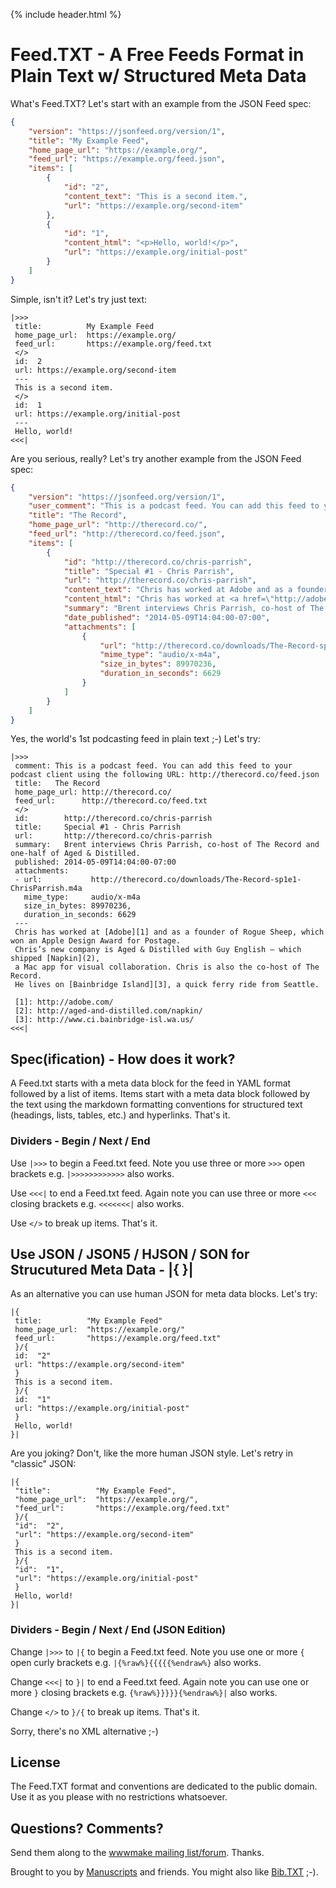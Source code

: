 
{% include header.html %}

<!--
   change github.html to header.html - why? why not? 
  -->

# Feed.TXT - A Free Feeds Format in Plain Text w/ Structured Meta Data


What's Feed.TXT? Let's start with an example from the JSON Feed spec:

```json
{
    "version": "https://jsonfeed.org/version/1",
    "title": "My Example Feed",
    "home_page_url": "https://example.org/",
    "feed_url": "https://example.org/feed.json",
    "items": [
        {
            "id": "2",
            "content_text": "This is a second item.",
            "url": "https://example.org/second-item"
        },
        {
            "id": "1",
            "content_html": "<p>Hello, world!</p>",
            "url": "https://example.org/initial-post"
        }
    ]
}
```

Simple, isn't it? Let's try just text:

```
|>>>
 title:          My Example Feed
 home_page_url:  https://example.org/
 feed_url:       https://example.org/feed.txt
 </>
 id:  2
 url: https://example.org/second-item
 ---
 This is a second item.
 </>
 id:  1
 url: https://example.org/initial-post
 ---
 Hello, world!
<<<| 
```

Are you serious, really? Let's try another example from the JSON Feed spec:

```json
{
    "version": "https://jsonfeed.org/version/1",
    "user_comment": "This is a podcast feed. You can add this feed to your podcast client using the following URL: http://therecord.co/feed.json",
    "title": "The Record",
    "home_page_url": "http://therecord.co/",
    "feed_url": "http://therecord.co/feed.json",
    "items": [
        {
            "id": "http://therecord.co/chris-parrish",
            "title": "Special #1 - Chris Parrish",
            "url": "http://therecord.co/chris-parrish",
            "content_text": "Chris has worked at Adobe and as a founder of Rogue Sheep, which won an Apple Design Award for Postage. Chris’s new company is Aged & Distilled with Guy English — which shipped Napkin, a Mac app for visual collaboration. Chris is also the co-host of The Record. He lives on Bainbridge Island, a quick ferry ride from Seattle.",
            "content_html": "Chris has worked at <a href=\"http://adobe.com/\">Adobe</a> and as a founder of Rogue Sheep, which won an Apple Design Award for Postage. Chris’s new company is Aged & Distilled with Guy English — which shipped <a href=\"http://aged-and-distilled.com/napkin/\">Napkin</a>, a Mac app for visual collaboration. Chris is also the co-host of The Record. He lives on <a href=\"http://www.ci.bainbridge-isl.wa.us/\">Bainbridge Island</a>, a quick ferry ride from Seattle.",
            "summary": "Brent interviews Chris Parrish, co-host of The Record and one-half of Aged & Distilled.",
            "date_published": "2014-05-09T14:04:00-07:00",
            "attachments": [
                {
                    "url": "http://therecord.co/downloads/The-Record-sp1e1-ChrisParrish.m4a",
                    "mime_type": "audio/x-m4a",
                    "size_in_bytes": 89970236,
                    "duration_in_seconds": 6629
                }
            ]
        }
    ]
}
```

Yes, the world's 1st podcasting feed in plain text ;-) Let's try:

```
|>>>
 comment: This is a podcast feed. You can add this feed to your podcast client using the following URL: http://therecord.co/feed.json
 title:   The Record
 home_page_url: http://therecord.co/
 feed_url:      http://therecord.co/feed.txt
 </>
 id:        http://therecord.co/chris-parrish
 title:     Special #1 - Chris Parrish
 url:       http://therecord.co/chris-parrish
 summary:   Brent interviews Chris Parrish, co-host of The Record and one-half of Aged & Distilled.
 published: 2014-05-09T14:04:00-07:00
 attachments:
 - url:           http://therecord.co/downloads/The-Record-sp1e1-ChrisParrish.m4a
   mime_type:     audio/x-m4a
   size_in_bytes: 89970236,
   duration_in_seconds: 6629
 ---
 Chris has worked at [Adobe][1] and as a founder of Rogue Sheep, which won an Apple Design Award for Postage. 
 Chris’s new company is Aged & Distilled with Guy English — which shipped [Napkin](2), 
 a Mac app for visual collaboration. Chris is also the co-host of The Record. 
 He lives on [Bainbridge Island][3], a quick ferry ride from Seattle.
 
 [1]: http://adobe.com/
 [2]: http://aged-and-distilled.com/napkin/
 [3]: http://www.ci.bainbridge-isl.wa.us/
<<<|  
```


## Spec(ification) - How does it work?

A Feed.txt starts with a meta data block for the feed in YAML format
followed by a list of items. Items start with a meta data block followed by the text
using the markdown formatting conventions for structured text (headings, lists, tables, etc.) and
hyperlinks. That's it. 


### Dividers - Begin / Next / End

Use `|>>>` to begin a Feed.txt feed. Note you use three or more `>>>` open brackets e.g.
`|>>>>>>>>>>>>` also works.

Use `<<<|` to end a Feed.txt feed. Again note you can use three or more `<<<` closing brackets e.g.
`<<<<<<<|` also works.

Use `</>` to break up items. That's it.




## Use JSON / JSON5 / HJSON / SON for Strucutured Meta Data - |{  }|

As an alternative you can use human JSON for meta data blocks. Let's try:

```
|{
 title:          "My Example Feed"
 home_page_url:  "https://example.org/"
 feed_url:       "https://example.org/feed.txt"
 }/{
 id:  "2"
 url: "https://example.org/second-item"
 }
 This is a second item.
 }/{
 id:  "1"
 url: "https://example.org/initial-post"
 }
 Hello, world!
}| 
```

Are you joking? Don't, like the more human JSON style. Let's retry in "classic" JSON:

```
|{
 "title":          "My Example Feed",
 "home_page_url":  "https://example.org/",
 "feed_url":       "https://example.org/feed.txt"
 }/{
 "id":  "2",
 "url": "https://example.org/second-item"
 }
 This is a second item.
 }/{
 "id":  "1",
 "url": "https://example.org/initial-post"
 }
 Hello, world!
}| 
```

### Dividers - Begin / Next / End   (JSON Edition)

Change `|>>>` to `|{` to begin a Feed.txt feed. Note you use one or more `{` open curly brackets e.g. `|{%raw%}{{{{{%endraw%}` also works.

Change `<<<|` to `}|` to end a Feed.txt feed. Again note you can use one or more `}` closing brackets e.g. `{%raw%}}}}}{%endraw%}|` also works.

Change `</>` to `}/{` to break up items. That's it.


Sorry, there's no XML alternative ;-)


## License

The Feed.TXT format and conventions are dedicated to the public domain.
Use it as you please with no restrictions whatsoever.

## Questions? Comments?

Send them along to the [wwwmake mailing list/forum](http://groups.google.com/group/wwwmake). Thanks.


<!-- todo: move footer to layouts -->

Brought to you by [Manuscripts](https://github.com/manuscripts) and friends. You might also like [Bib.TXT](http://bibtxt.github.io) ;-).




